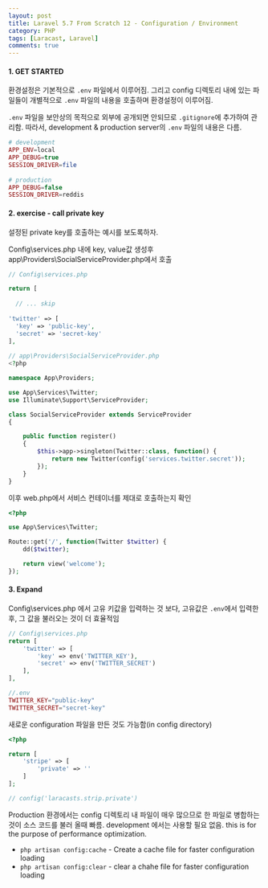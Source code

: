 ```yaml
---
layout: post
title: Laravel 5.7 From Scratch 12 - Configuration / Environment
category: PHP
tags: [Laracast, Laravel]
comments: true
---
```




#### 1. GET STARTED

환경설정은 기본적으로 `.env` 파일에서 이루어짐. 그리고 config 디렉토리 내에 있는 파일들이 개별적으로 `.env` 파일의 내용을 호출하며 환경설정이 이루어짐. 

`.env` 파일을 보안상의 목적으로 외부에 공개되면 안되므로 `.gitignore`에 추가하여 관리함. 따라서, development & production server의  `.env` 파일의 내용은 다름.

```php
# development
APP_ENV=local
APP_DEBUG=true
SESSION_DRIVER=file
  
# production
APP_DEBUG=false
SESSION_DRIVER=reddis
```



#### 2. exercise - call private key

설정된 private key를 호출하는 예시를 보도록하자.

Config\services.php 내에 key, value값 생성후 app\Providers\SocialServiceProvider.php에서 호출

```php
// Config\services.php

return [
  
  // ... skip
  
'twitter' => [
  'key' => 'public-key',
  'secret' => 'secret-key'
],
  
// app\Providers\SocialServiceProvider.php
<?php

namespace App\Providers;

use App\Services\Twitter;
use Illuminate\Support\ServiceProvider;

class SocialServiceProvider extends ServiceProvider
{

    public function register()
    {
        $this->app->singleton(Twitter::class, function() {
            return new Twitter(config('services.twitter.secret'));
        });
    }
} 
```



이후 web.php에서 서비스 컨테이너를 제대로 호출하는지 확인

```php
<?php

use App\Services\Twitter;

Route::get('/', function(Twitter $twitter) {
    dd($twitter);

    return view('welcome');
});
```



#### 3. Expand 

Config\services.php 에서 고유 키값을 입력하는 것 보다, 고유값은 `.env`에서 입력한 후, 그 값을 불러오는 것이 더 효율적임

```php
// Config\services.php
return [
    'twitter' => [
        'key' => env('TWITTER_KEY'),
        'secret' => env('TWITTER_SECRET')
    ],
],

//.env
TWITTER_KEY="public-key"
TWITTER_SECRET="secret-key"
```



새로운 configuration 파일을 만든 것도 가능함(in config directory)

```php
<?php

return [
    'stripe' => [
        'private' => ''
    ]
];

// config('laracasts.strip.private')
```



Production 환경에서는 config 디렉토리 내 파일이 매우 많으므로 한 파일로 병합하는 것이 소스 코드를 불러 올때 빠름. development 에서는 사용할 필요 없음. this is for the purpose of performance optimization.

-  `php artisan config:cache`  - Create a cache file for faster configuration loading
-  `php artisan config:clear` - clear a chahe file for faster configuration loading

